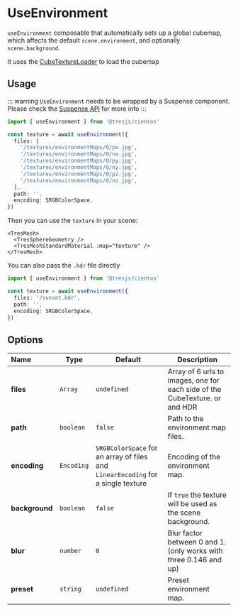 # UseEnvironment

<DocsDemo>
  <EnvironmentDemo />
</DocsDemo>

`useEnvironment` composable that automatically sets up a global cubemap, which affects the default `scene.environment`, and optionally `scene.background`.

It uses the [CubeTextureLoader](https://threejs.org/docs/#api/en/loaders/CubeTextureLoader) to load the cubemap

## Usage

::: warning
`UseEnvironment` needs to be wrapped by a Suspense component. Please check the [Suspense API](https://vuejs.org/guide/built-ins/suspense.html#suspense) for more info
:::

```ts
import { useEnvironment } from '@tresjs/cientos'

const texture = await useEnvironment({
  files: [
    '/textures/environmentMaps/0/px.jpg',
    '/textures/environmentMaps/0/nx.jpg',
    '/textures/environmentMaps/0/py.jpg',
    '/textures/environmentMaps/0/ny.jpg',
    '/textures/environmentMaps/0/pz.jpg',
    '/textures/environmentMaps/0/nz.jpg',
  ],
  path: '',
  encoding: SRGBColorSpace,
})
```

Then you can use the `texture` in your scene:

```vue{3}
<TresMesh>
  <TresSphereGeometry />
  <TresMeshStandardMaterial :map="texture" />
</TresMesh>
```

You can also pass the `.hdr` file directly

```ts
import { useEnvironment } from '@tresjs/cientos'

const texture = await useEnvironment({
  files: '/sunset.hdr',
  path: '',
  encoding: SRGBColorSpace,
})
```

## Options

| Name           | Type       | Default                                                                          | Description                                                                 |
| :------------- | ---------- | -------------------------------------------------------------------------------- | --------------------------------------------------------------------------- |
| **files**      | `Array`    | `undefined`                                                                      | Array of 6 urls to images, one for each side of the CubeTexture. or and HDR |
| **path**       | `boolean`  | `false`                                                                          | Path to the environment map files.                                          |
| **encoding**   | `Encoding` | `SRGBColorSpace` for an array of files and `LinearEncoding` for a single texture | Encoding of the environment map.                                            |
| **background** | `boolean`  | `false`                                                                          | If `true` the texture will be used as the scene background.                 |
| **blur**       | `number`   | `0`                                                                              | Blur factor between 0 and 1. (only works with three 0.146 and up)           |
| **preset**     | `string`   | `undefined`                                                                      | Preset environment map.                                                     |
